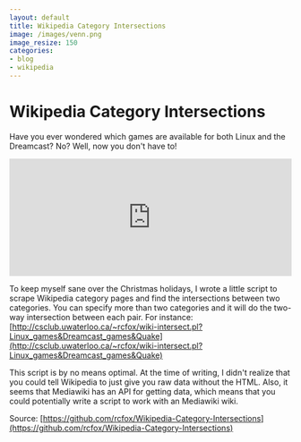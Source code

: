 ```yaml
---
layout: default
title: Wikipedia Category Intersections
image: /images/venn.png
image_resize: 150
categories:
- blog
- wikipedia
---
```

# Wikipedia Category Intersections #

Have you ever wondered which games are available for both Linux and the Dreamcast? No? Well, now you don't have to!

<iframe src="http://csclub.uwaterloo.ca/~rcfox/wiki-intersect.pl?Linux_games&Dreamcast_games" frameborder="0" width="100%" height="210">&nbsp;</iframe>

To keep myself sane over the Christmas holidays, I wrote a little script to scrape Wikipedia category pages and find the intersections between two categories. You can specify more than two categories and it will do the two-way intersection between each pair. For instance: [http://csclub.uwaterloo.ca/~rcfox/wiki-intersect.pl?Linux_games&Dreamcast_games&Quake](http://csclub.uwaterloo.ca/~rcfox/wiki-intersect.pl?Linux_games&Dreamcast_games&Quake)

This script is by no means optimal. At the time of writing, I didn't realize that you could tell Wikipedia to just give you raw data without the HTML. Also, it seems that Mediawiki has an API for getting data, which means that you could potentially write a script to work with an Mediawiki wiki.

Source: [https://github.com/rcfox/Wikipedia-Category-Intersections](https://github.com/rcfox/Wikipedia-Category-Intersections)
